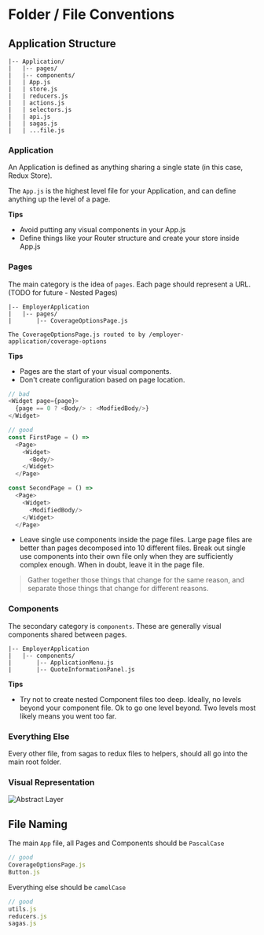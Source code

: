 # Folder / File Conventions

## Application Structure

```text
|-- Application/
|   |-- pages/
|   |-- components/
|   | App.js
|   | store.js
|   | reducers.js
|   | actions.js
|   | selectors.js
|   | api.js
|   | sagas.js
|   | ...file.js
```

### Application

An Application is defined as anything sharing a single state (in this case, Redux Store).

The `App.js` is the highest level file for your Application, and can define anything up the level of a page.

**Tips**

- Avoid putting any visual components in your App.js
- Define things like your Router structure and create your store inside App.js

### Pages

The main category is the idea of `pages`.  Each page should represent a URL.  (TODO for future - Nested Pages)

```text
|-- EmployerApplication
|   |-- pages/
|       |-- CoverageOptionsPage.js

The CoverageOptionsPage.js routed to by /employer-application/coverage-options
```

**Tips**

- Pages are the start of your visual components.
- Don't create configuration based on page location.

```javascript
// bad
<Widget page={page}>
  {page == 0 ? <Body/> : <ModfiedBody/>}
</Widget>

// good
const FirstPage = () => 
  <Page>
    <Widget>
      <Body/>
    </Widget>
  </Page>

const SecondPage = () => 
  <Page>
    <Widget>
      <ModifiedBody/>
    </Widget>
  </Page>
```

- Leave single use components inside the page files.  Large page files are better than pages decomposed into 10 different files.  Break out single use components into their own file only when they are sufficiently complex enough.  When in doubt, leave it in the page file.

> Gather together those things that change for the same reason, and separate those things that change for different reasons.

### Components

The secondary category is `components`.  These are generally visual components shared between pages.

```text
|-- EmployerApplication
|   |-- components/
|       |-- ApplicationMenu.js
|       |-- QuoteInformationPanel.js
```

**Tips**

- Try not to create nested Component files too deep.  Ideally, no levels beyond your component file.  Ok to go one level beyond.  Two levels most likely means you went too far.

### Everything Else

Every other file, from sagas to redux files to helpers, should all go into the main root folder.

### Visual Representation

![Abstract Layer](https://github.com/SimplyInsured/style-guide/assets/5034574/eaf0b8e0-4cb3-4f72-a275-24ea008e5da8)

## File Naming

The main `App` file, all Pages and Components should be `PascalCase`

```javascript
// good
CoverageOptionsPage.js
Button.js
```

Everything else should be `camelCase`

```javascript
// good
utils.js
reducers.js
sagas.js
```
